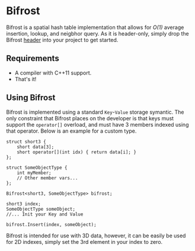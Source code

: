 # Bifrost

Bifrost is a spatial hash table implementation that allows for _O(1)_ average insertion, lookup, and neigbhor query. As it is header-only, simply drop the Bifrost [header](include/Bifrost.hpp) into your project to get started.

## Requirements
  - A compiler with C++11 support.
  - That's it!

## Using Bifrost
Bifrost is implemented using a standard `Key`-`Value` storage symantic. The only constraint that Bifrost places on the developer is that keys must support the `operator[]` overload, and must have 3 members indexed using that operator. Below is an example for a custom type.

~~~
struct short3 {
    short data[3];
    short operator[](int idx) { return data[i]; }
};

struct SomeObjectType {
    int myMember;
    // Other member vars...
};

Bifrost<short3, SomeObjectType> bifrost;

short3 index;
SomeObjectType someObject;
//... Init your Key and Value

bifrost.Insert(index, someObject);
~~~

Bifrost is intended for use with 3D data, however, it can be easily be used for 2D indexes, simply set the 3rd element in your index to zero.